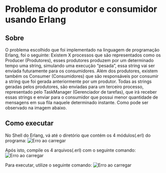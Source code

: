 # Problema do produtor e consumidor usando Erlang
## Sobre
O problema escolhido que foi implementado na linguagem de programação Erlang, foi o seguinte:
Existem X processos que são representados como os Producer (Produtores), esses produtores produzem por um determinado tempo uma string, simulando uma execução “pesada”, essa string vai ser enviada futuramente para os consumidores.
Além dos produtores, existem também os Consumer (Consumidores) que são responsáveis por consumir a string que foi gerada anteriormente por um produtor.
Todas as strings geradas pelos produtores, são enviadas para um terceiro processo, representado pelo TaskManager (Gerenciador de tarefas), que irá receber essas strings e enviar para o consumidor que possui menor quantidade de mensagens em sua fila naquele determinado instante. Como pode ser observado na imagem abaixo.

## Como executar
No Shell do Erlang, vá até o diretório que contém os 4 módulos(.erl) do programa: 
![Erro ao carregar](https://i.ibb.co/MhtqKyR/Screenshot-2019-12-31-at-18-32-07.png)

Após isto, compile os 4 arquivos(.erl) com o seguinte comando:
![Erro ao carregar](https://i.ibb.co/7v7d0Xj/Screenshot-2019-12-31-at-18-32-24.png)

Para executar, utilize o seguinte comando:
![Erro ao carregar](https://i.ibb.co/3C6LJ9x/Screenshot-2019-12-31-at-18-32-42.png)

